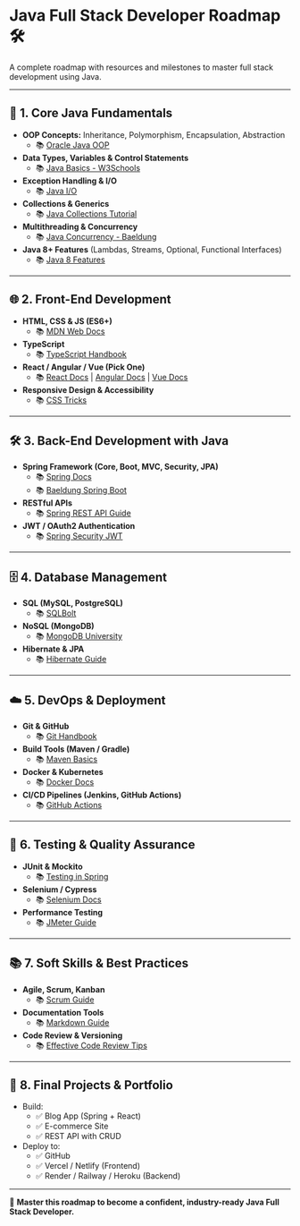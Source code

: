 
# Java Full Stack Developer Roadmap 🛠️

A complete roadmap with resources and milestones to master full stack development using Java.

---

## 🧱 1. Core Java Fundamentals

- **OOP Concepts:** Inheritance, Polymorphism, Encapsulation, Abstraction  
  - 📚 [Oracle Java OOP](https://docs.oracle.com/javase/tutorial/java/concepts/)
- **Data Types, Variables & Control Statements**  
  - 📚 [Java Basics - W3Schools](https://www.w3schools.com/java/)
- **Exception Handling & I/O**  
  - 📚 [Java I/O](https://www.baeldung.com/java-io)
- **Collections & Generics**  
  - 📚 [Java Collections Tutorial](https://www.geeksforgeeks.org/collections-in-java/)
- **Multithreading & Concurrency**  
  - 📚 [Java Concurrency - Baeldung](https://www.baeldung.com/java-concurrency)
- **Java 8+ Features** (Lambdas, Streams, Optional, Functional Interfaces)  
  - 📚 [Java 8 Features](https://www.baeldung.com/java-8-new-features)

---

## 🌐 2. Front-End Development

- **HTML, CSS & JS (ES6+)**  
  - 📚 [MDN Web Docs](https://developer.mozilla.org/)
- **TypeScript**  
  - 📚 [TypeScript Handbook](https://www.typescriptlang.org/docs/)
- **React / Angular / Vue (Pick One)**  
  - 📚 [React Docs](https://react.dev/) | [Angular Docs](https://angular.io/docs) | [Vue Docs](https://vuejs.org/)
- **Responsive Design & Accessibility**  
  - 📚 [CSS Tricks](https://css-tricks.com/snippets/css/media-queries-for-standard-devices/)

---

## 🛠️ 3. Back-End Development with Java

- **Spring Framework (Core, Boot, MVC, Security, JPA)**  
  - 📚 [Spring Docs](https://spring.io/projects)
  - 📚 [Baeldung Spring Boot](https://www.baeldung.com/spring-boot)
- **RESTful APIs**  
  - 📚 [Spring REST API Guide](https://www.baeldung.com/building-a-restful-web-service-with-spring)
- **JWT / OAuth2 Authentication**  
  - 📚 [Spring Security JWT](https://www.baeldung.com/spring-security-oauth-jwt)

---

## 🗄️ 4. Database Management

- **SQL (MySQL, PostgreSQL)**  
  - 📚 [SQLBolt](https://sqlbolt.com/)
- **NoSQL (MongoDB)**  
  - 📚 [MongoDB University](https://university.mongodb.com/)
- **Hibernate & JPA**  
  - 📚 [Hibernate Guide](https://hibernate.org/orm/documentation/5.4/)

---

## ☁️ 5. DevOps & Deployment

- **Git & GitHub**  
  - 📚 [Git Handbook](https://guides.github.com/introduction/git-handbook/)
- **Build Tools (Maven / Gradle)**  
  - 📚 [Maven Basics](https://maven.apache.org/guides/index.html)
- **Docker & Kubernetes**  
  - 📚 [Docker Docs](https://docs.docker.com/)
- **CI/CD Pipelines (Jenkins, GitHub Actions)**  
  - 📚 [GitHub Actions](https://docs.github.com/en/actions)

---

## 🧪 6. Testing & Quality Assurance

- **JUnit & Mockito**  
  - 📚 [Testing in Spring](https://www.baeldung.com/spring-boot-testing)
- **Selenium / Cypress**  
  - 📚 [Selenium Docs](https://www.selenium.dev/documentation/)
- **Performance Testing**  
  - 📚 [JMeter Guide](https://jmeter.apache.org/usermanual/index.html)

---

## 📚 7. Soft Skills & Best Practices

- **Agile, Scrum, Kanban**  
  - 📚 [Scrum Guide](https://scrumguides.org/)
- **Documentation Tools**  
  - 📚 [Markdown Guide](https://www.markdownguide.org/)
- **Code Review & Versioning**  
  - 📚 [Effective Code Review Tips](https://google.github.io/eng-practices/review/)

---

## 🎯 8. Final Projects & Portfolio

- Build:
  - ✅ Blog App (Spring + React)
  - ✅ E-commerce Site
  - ✅ REST API with CRUD
- Deploy to:
  - ✅ GitHub
  - ✅ Vercel / Netlify (Frontend)
  - ✅ Render / Railway / Heroku (Backend)

---

👑 **Master this roadmap to become a confident, industry-ready Java Full Stack Developer.**

